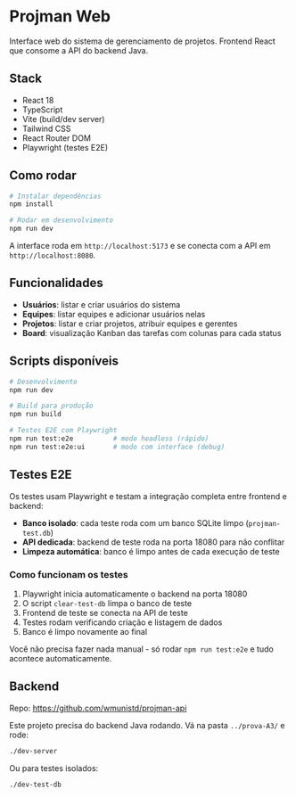 # Projman Web

Interface web do sistema de gerenciamento de projetos. Frontend React que consome a API do backend Java.

## Stack

- React 18
- TypeScript
- Vite (build/dev server)
- Tailwind CSS
- React Router DOM
- Playwright (testes E2E)

## Como rodar

```bash
# Instalar dependências
npm install

# Rodar em desenvolvimento
npm run dev
```

A interface roda em `http://localhost:5173` e se conecta com a API em `http://localhost:8080`.

## Funcionalidades

- **Usuários**: listar e criar usuários do sistema
- **Equipes**: listar equipes e adicionar usuários nelas
- **Projetos**: listar e criar projetos, atribuir equipes e gerentes
- **Board**: visualização Kanban das tarefas com colunas para cada status

## Scripts disponíveis

```bash
# Desenvolvimento
npm run dev

# Build para produção
npm run build

# Testes E2E com Playwright
npm run test:e2e          # modo headless (rápido)
npm run test:e2e:ui       # modo com interface (debug)
```

## Testes E2E

Os testes usam Playwright e testam a integração completa entre frontend e backend:

- **Banco isolado**: cada teste roda com um banco SQLite limpo (`projman-test.db`)
- **API dedicada**: backend de teste roda na porta 18080 para não conflitar
- **Limpeza automática**: banco é limpo antes de cada execução de teste

### Como funcionam os testes

1. Playwright inicia automaticamente o backend na porta 18080
2. O script `clear-test-db` limpa o banco de teste
3. Frontend de teste se conecta na API de teste
4. Testes rodam verificando criação e listagem de dados
5. Banco é limpo novamente ao final

Você não precisa fazer nada manual - só rodar `npm run test:e2e` e tudo acontece automaticamente.

## Backend

Repo: https://github.com/wmunistd/projman-api

Este projeto precisa do backend Java rodando. Vá na pasta `../prova-A3/` e rode:

```bash
./dev-server
```

Ou para testes isolados:

```bash
./dev-test-db
```